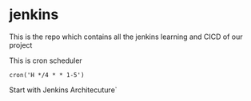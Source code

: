 # jenkins

This is the repo which contains all the jenkins learning and CICD of our project


This is cron scheduler

```
cron('H */4 * * 1-5') 
```

Start with Jenkins Architecuture`